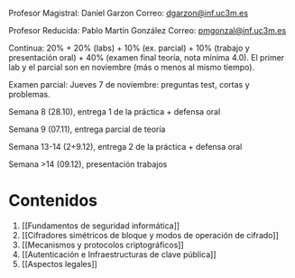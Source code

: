Profesor Magistral: Daniel Garzon
Correo: [dgarzon@inf.uc3m.es](mailto:dgarzon@inf.uc3m.es)

Profesor Reducida: Pablo Martín González
Correo: pmgonzal@inf.uc3m.es

Continua: 20% + 20% (labs) + 10% (ex. parcial) + 10% (trabajo y presentación oral) + 40% (examen final teoría, nota mínima 4.0). El primer lab y el parcial son en noviembre (más o menos al mismo tiempo).

Examen parcial: Jueves 7 de noviembre: preguntas test, cortas y problemas.

Semana 8 (28.10), entrega 1 de la práctica + defensa oral

Semana 9 (07.11), entrega parcial de teoría

Semana 13-14 (2+9.12), entrega 2 de la práctica + defensa oral

Semana >14 (09.12), presentación trabajos

# Contenidos

1. [[Fundamentos de seguridad informática]]
2. [[Cifradores simétricos de bloque y modos de operación de cifrado]] 
3. [[Mecanismos y protocolos criptográficos]]
4. [[Autenticación e Infraestructuras de clave pública]]
5. [[Aspectos legales]]